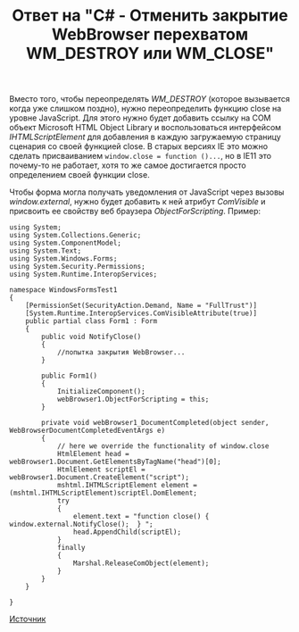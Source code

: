 ﻿---
title: "Ответ на \"C# - Отменить закрытие WebBrowser перехватом WM_DESTROY или WM_CLOSE\""
se.owner.user_id: 240512
se.owner.display_name: "MSDN.WhiteKnight"
se.owner.link: "https://ru.stackoverflow.com/users/240512/msdn-whiteknight"
se.answer_id: 825717
se.question_id: 822043
se.post_type: answer
se.is_accepted: False
---
<p>Вместо того, чтобы переопределять <em>WM_DESTROY</em> (которое вызывается когда уже слишком поздно), нужно переопределить функцию close на уровне JavaScript. Для этого нужно будет добавить ссылку на COM объект Microsoft HTML Object Library и воспользоваться интерфейсом <em>IHTMLScriptElement</em> для добавления в каждую загружаемую страницу сценария со своей функцией close. В старых версиях IE это можно сделать присваиванием <code>window.close = function ()...</code>, но в IE11 это почему-то не работает, хотя то же самое достигается просто определением своей функции close.</p>

<p>Чтобы форма могла получать уведомления от JavaScript через вызовы <em>window.external</em>, нужно будет добавить к ней атрибут <em>ComVisible</em> и присвоить ее свойству веб браузера <em>ObjectForScripting</em>. Пример:</p>

<pre><code>using System;
using System.Collections.Generic;
using System.ComponentModel;
using System.Text;
using System.Windows.Forms;
using System.Security.Permissions;
using System.Runtime.InteropServices;

namespace WindowsFormsTest1
{
    [PermissionSet(SecurityAction.Demand, Name = "FullTrust")]
    [System.Runtime.InteropServices.ComVisibleAttribute(true)]
    public partial class Form1 : Form
    {
        public void NotifyClose()
        {
            //попытка закрытия WebBrowser...
        } 

        public Form1()
        {
            InitializeComponent();
            webBrowser1.ObjectForScripting = this;
        }        

        private void webBrowser1_DocumentCompleted(object sender, WebBrowserDocumentCompletedEventArgs e)
        {
            // here we override the functionality of window.close
            HtmlElement head = webBrowser1.Document.GetElementsByTagName("head")[0];
            HtmlElement scriptEl = webBrowser1.Document.CreateElement("script");
            mshtml.IHTMLScriptElement element = (mshtml.IHTMLScriptElement)scriptEl.DomElement;
            try
            {
                element.text = "function close() { window.external.NotifyClose();  } ";
                head.AppendChild(scriptEl);
            }
            finally
            {
                Marshal.ReleaseComObject(element);
            }
        }  
    }     

}
</code></pre>

<p><a href="https://social.microsoft.com/Forums/en-US/c9384257-f83c-4186-a59d-cb991273211d/webbrowser-control-and-windowclosing-event?forum=Offtopic" rel="nofollow noreferrer">Источник</a></p>
